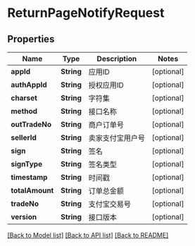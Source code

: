 # ReturnPageNotifyRequest

## Properties
Name | Type | Description | Notes
------------ | ------------- | ------------- | -------------
**appId** | **String** | 应用ID | [optional] 
**authAppId** | **String** | 授权应用ID | [optional] 
**charset** | **String** | 字符集 | [optional] 
**method** | **String** | 接口名称 | [optional] 
**outTradeNo** | **String** | 商户订单号 | [optional] 
**sellerId** | **String** | 卖家支付宝用户号 | [optional] 
**sign** | **String** | 签名 | [optional] 
**signType** | **String** | 签名类型 | [optional] 
**timestamp** | **String** | 时间戳 | [optional] 
**totalAmount** | **String** | 订单总金额 | [optional] 
**tradeNo** | **String** | 支付宝交易号 | [optional] 
**version** | **String** | 接口版本 | [optional] 

[[Back to Model list]](../README.md#documentation-for-models) [[Back to API list]](../README.md#documentation-for-api-endpoints) [[Back to README]](../README.md)


